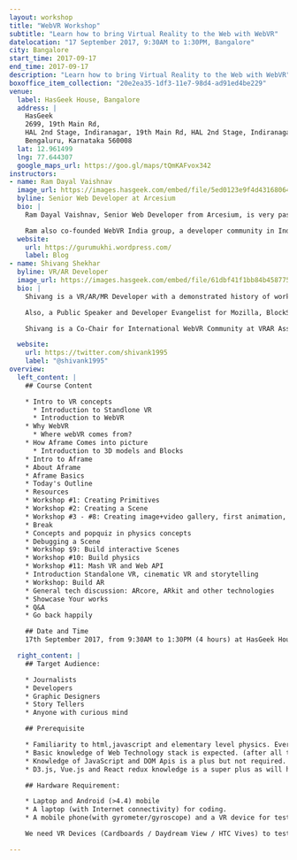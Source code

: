 ```yaml
---
layout: workshop
title: "WebVR Workshop"
subtitle: "Learn how to bring Virtual Reality to the Web with WebVR"
datelocation: "17 September 2017, 9:30AM to 1:30PM, Bangalore"
city: Bangalore
start_time: 2017-09-17
end_time: 2017-09-17
description: "Learn how to bring Virtual Reality to the Web with WebVR"
boxoffice_item_collection: "20e2ea35-1df3-11e7-98d4-ad91ed4be229"
venue:
  label: HasGeek House, Bangalore
  address: |
    HasGeek
    2699, 19th Main Rd,
    HAL 2nd Stage, Indiranagar, 19th Main Rd, HAL 2nd Stage, Indiranagar,
    Bengaluru, Karnataka 560008
  lat: 12.961499
  lng: 77.644307
  google_maps_url: https://goo.gl/maps/tQmKAFvox342
instructors:
- name: Ram Dayal Vaishnav  
  image_url: https://images.hasgeek.com/embed/file/5ed0123e9f4d43168064df1c81c1c1ed
  byline: Senior Web Developer at Arcesium
  bio: |
    Ram Dayal Vaishnav, Senior Web Developer from Arcesium, is very passionate about Open Source and has been to Mozilla’s projects for more than 5 years now. He is also a Mozilla Tech Speaker & Mozilla Representative. Ram was involved with Mozilla’s WebVR framework A-Frame since its birth in late 2015. Apart from code contribution, he has also gave talks on A-Frame at various national and international events including MozFest London and FOSSASIA Singapore.

    Ram also co-founded WebVR India group, a developer community in India working on VR development & evangelism. DevDiner.com, a website for emerging technologies developers, recently named Ram as one of their AR/VR inspirations of 2016 for his inspirational work in the fields of VR & IoT. Ram is also W3C contributor in W3C WebVR community group.
  website:
    url: https://gurumukhi.wordpress.com/
    label: Blog
- name: Shivang Shekhar
  byline: VR/AR Developer
  image_url: https://images.hasgeek.com/embed/file/61dbf41f1bb84b45877567b860786670
  bio: |
    Shivang is a VR/AR/MR Developer with a demonstrated history of working in the computer software industry. Skilled in Python, VR/AR Production, Augmented Reality, HMD design and Storytelling in VR. Strong operations professional with a Bachelor's degree focused in Computer Science from NIIT University with professional certification from the University of California, San Diego in Virtual Reality application development and Computational Graphics.

    Also, a Public Speaker and Developer Evangelist for Mozilla, BlockStack and International VR/AR association.

    Shivang is a Co-Chair for International WebVR Community at VRAR Association and has been trained in Cinematic VR and production of VR films.

  website:
    url: https://twitter.com/shivank1995
    label: "@shivank1995"
overview:
  left_content: |
    ## Course Content

    * Intro to VR concepts
      * Introduction to Standlone VR
      * Introduction to WebVR
    * Why WebVR
      * Where webVR comes from?
    * How Aframe Comes into picture
      * Introduction to 3D models and Blocks
    * Intro to Aframe
    * About Aframe
    * Aframe Basics
    * Today's Outline
    * Resources
    * Workshop #1: Creating Primitives
    * Workshop #2: Creating a Scene
    * Workshop #3 - #8: Creating image+video gallery, first animation, first planes, camera view
    * Break
    * Concepts and popquiz in physics concepts
    * Debugging a Scene
    * Workshop $9: Build interactive Scenes
    * Workshop #10: Build physics
    * Workshop #11: Mash VR and Web API
    * Introduction Standalone VR, cinematic VR and storytelling
    * Workshop: Build AR
    * General tech discussion: ARcore, ARkit and other technologies
    * Showcase Your works
    * Q&A
    * Go back happily

    ## Date and Time
    17th September 2017, from 9:30AM to 1:30PM (4 hours) at HasGeek House, Bangalore.

  right_content: |
    ## Target Audience:

    * Journalists
    * Developers
    * Graphic Designers
    * Story Tellers
    * Anyone with curious mind

    ## Prerequisite

    * Familiarity to html,javascript and elementary level physics. Everything else we will explain
    * Basic knowledge of Web Technology stack is expected. (after all the person is attending JSFoo duh!)
    * Knowledge of JavaScript and DOM Apis is a plus but not required.
    * D3.js, Vue.js and React redux knowledge is a super plus as will help grasp the differences super easily.

    ## Hardware Requirement:

    * Laptop and Android (>4.4) mobile
    * A laptop (with Internet connectivity) for coding.
    * A mobile phone(with gyrometer/gyroscope) and a VR device for testing the VR experiences built.

    We need VR Devices (Cardboards / Daydream View / HTC Vives) to test the VR experiences built. We can make few devices available for all participants, but if devices like Vives and Daydream Controllers can be arranged so it will be a super plus.

---
```

